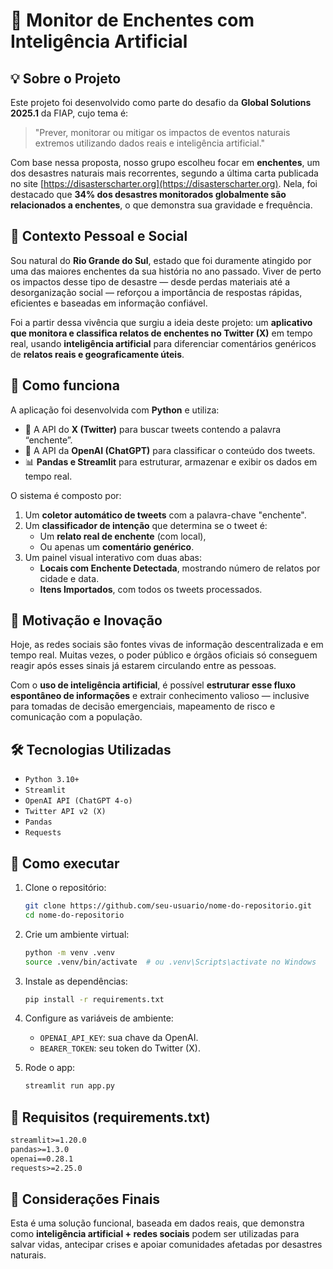 # 🌊 Monitor de Enchentes com Inteligência Artificial

## 💡 Sobre o Projeto

Este projeto foi desenvolvido como parte do desafio da **Global Solutions 2025.1** da FIAP, cujo tema é:

> "Prever, monitorar ou mitigar os impactos de eventos naturais extremos utilizando dados reais e inteligência artificial."

Com base nessa proposta, nosso grupo escolheu focar em **enchentes**, um dos desastres naturais mais recorrentes, segundo a última carta publicada no site [https://disasterscharter.org](https://disasterscharter.org). Nela, foi destacado que **34% dos desastres monitorados globalmente são relacionados a enchentes**, o que demonstra sua gravidade e frequência.

## 📍 Contexto Pessoal e Social

Sou natural do **Rio Grande do Sul**, estado que foi duramente atingido por uma das maiores enchentes da sua história no ano passado. Viver de perto os impactos desse tipo de desastre — desde perdas materiais até a desorganização social — reforçou a importância de respostas rápidas, eficientes e baseadas em informação confiável.

Foi a partir dessa vivência que surgiu a ideia deste projeto: um **aplicativo que monitora e classifica relatos de enchentes no Twitter (X)** em tempo real, usando **inteligência artificial** para diferenciar comentários genéricos de **relatos reais e geograficamente úteis**.

## 🧠 Como funciona

A aplicação foi desenvolvida com **Python** e utiliza:

- 📡 A API do **X (Twitter)** para buscar tweets contendo a palavra “enchente”.
- 🤖 A API da **OpenAI (ChatGPT)** para classificar o conteúdo dos tweets.
- 📊 **Pandas e Streamlit** para estruturar, armazenar e exibir os dados em tempo real.

O sistema é composto por:

1. Um **coletor automático de tweets** com a palavra-chave "enchente".
2. Um **classificador de intenção** que determina se o tweet é:
   - Um **relato real de enchente** (com local),
   - Ou apenas um **comentário genérico**.
3. Um painel visual interativo com duas abas:
   - **Locais com Enchente Detectada**, mostrando número de relatos por cidade e data.
   - **Itens Importados**, com todos os tweets processados.

## 📲 Motivação e Inovação

Hoje, as redes sociais são fontes vivas de informação descentralizada e em tempo real. Muitas vezes, o poder público e órgãos oficiais só conseguem reagir após esses sinais já estarem circulando entre as pessoas.

Com o **uso de inteligência artificial**, é possível **estruturar esse fluxo espontâneo de informações** e extrair conhecimento valioso — inclusive para tomadas de decisão emergenciais, mapeamento de risco e comunicação com a população.

## 🛠 Tecnologias Utilizadas

- `Python 3.10+`
- `Streamlit`
- `OpenAI API (ChatGPT 4-o)`
- `Twitter API v2 (X)`
- `Pandas`
- `Requests`

## 🔧 Como executar

1. Clone o repositório:
   ```bash
   git clone https://github.com/seu-usuario/nome-do-repositorio.git
   cd nome-do-repositorio
   ```

2. Crie um ambiente virtual:
   ```bash
   python -m venv .venv
   source .venv/bin/activate  # ou .venv\Scripts\activate no Windows
   ```

3. Instale as dependências:
   ```bash
   pip install -r requirements.txt
   ```

4. Configure as variáveis de ambiente:
   - `OPENAI_API_KEY`: sua chave da OpenAI.
   - `BEARER_TOKEN`: seu token do Twitter (X).

5. Rode o app:
   ```bash
   streamlit run app.py
   ```

## 📌 Requisitos (requirements.txt)

```txt
streamlit>=1.20.0
pandas>=1.3.0
openai==0.28.1
requests>=2.25.0
```

## 📢 Considerações Finais

Esta é uma solução funcional, baseada em dados reais, que demonstra como **inteligência artificial + redes sociais** podem ser utilizadas para salvar vidas, antecipar crises e apoiar comunidades afetadas por desastres naturais.

